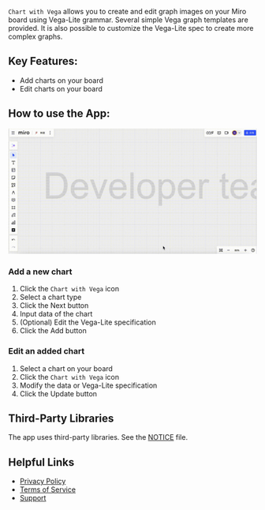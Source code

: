 
`Chart with Vega` allows you to create and edit graph images on your Miro board using Vega-Lite grammar.
Several simple Vega graph templates are provided. It is also possible to customize the Vega-Lite spec to create more complex graphs.

## Key Features:

- Add charts on your board
- Edit charts on your board

## How to use the App:

![](chart_with_vega.gif)

### Add a new chart

1. Click the `Chart with Vega` icon
1. Select a chart type
1. Click the Next button
1. Input data of the chart
1. (Optional) Edit the Vega-Lite specification
1. Click the Add button

### Edit an added chart

1. Select a chart on your board
1. Click the `Chart with Vega` icon
1. Modify the data or Vega-Lite specification
1. Click the Update button

## Third-Party Libraries

The app uses third-party libraries. See the [NOTICE](./NOTICE) file.

## Helpful Links

* [Privacy Policy](https://github.com/ihgs/chart_with_vega_docs/blob/main/PRIVACY_POLICY.md)
* [Terms of Service](https://github.com/ihgs/chart_with_vega_docs/blob/main/TERMS_OF_SERVICE.md)
* [Support](https://github.com/ihgs/chart_with_vega_docs/issues)
